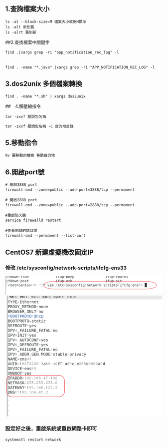 ## 1.查詢檔案大小

```
ls -al --block-size=M 檔案大小改用M顯示 
ls -alt 新到舊
ls -alrt 舊到新

```

##2.查找檔案中關鍵字

```
find .|xargs grep -ri "app_notification_rec_log" -l 


find . -name "*.java" |xargs grep -ri "APP_NOTIFICATION_REC_LOG" -l

```

## 3.dos2unix 多個檔案轉換

```
find . -name "*.sh" | xargs dos2unix
```

##　4.解壓縮指令

```
tar -zxvf 壓說包名稱
```
```
tar -zxvf 壓說包名稱 -C 目的地目錄
```

## 5.移動指令

```
mv 要移動的檔案 移動目的地
```

## 6.開啟port號

```
# 開啟3888 port
firewall-cmd --zone=public --add-port=3888/tcp --permanent

# 開啟2888 port
firewall-cmd --zone=public --add-port=2888/tcp --permanent

#重啟防火牆
service firewalld restart

#查看開啟的端口號
firewall-cmd --permanent --list-port
```

## CentOS7 新建虛擬機改固定IP

### 修改 /etc/sysconfig/network-scripts/ifcfg-ens33

![036](vm/4.png)
![036](vm/5.png)

### 設定好之後，重啟系統或重啟網路卡即可

```
systemctl restart network
```